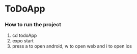 # ToDoApp

### How to run the project 

1. cd todoApp
2. expo start
3. press a to open android, w to open web and i to open ios 
